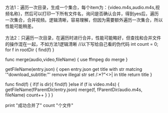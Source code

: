 方法1：遍历一次目录，生成一个集合，每个item为：{video.m4s,audio.m4s,视频名称}，然后可以打印一下所有文件名，询问是否确认合并，得到yes后，遍历一次集合，合并视频。逻辑清晰，容易理解，但因为需要额外遍历一次集合，所以性能可能稍差。
<br>
<br>
方法2：只遍历一次目录，在遍历时进行合并，性能可能略好，但查找和合并文件的操作混在一起，不如方法1逻辑清晰
//以下写给自己看的伪代码
int count = 0;
for f in rootDir {
    find(f)
}

func merge(audio,video,fileName) {
    use ffmpeg do merge
}

getFileName(entry.json) {
    open entry.json
    get title with str matcing '"download_subtitle:"'
    remove illegal str set /\:*?"<>| in title
    return title
}

func find(f) {
    if(f is dir){
        find(f)
    }else if (f is video.m4s) {
            getFileName(fParentDir/entry.json)
            merge(f, fParentDir/audio.m4s, fileName)
            count++
        }
    }
}

print "成功合并了" count "个文件"
